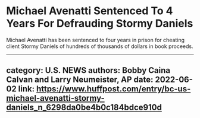 # Michael Avenatti Sentenced To 4 Years For Defrauding Stormy Daniels

Michael Avenatti has been sentenced to four years in prison for cheating client Stormy Daniels of hundreds of thousands of dollars in book proceeds.

---
category: U.S. NEWS
authors: Bobby Caina Calvan and Larry Neumeister, AP
date: 2022-06-02
link: https://www.huffpost.com/entry/bc-us-michael-avenatti-stormy-daniels_n_6298da0be4b0c184bdce910d
---
